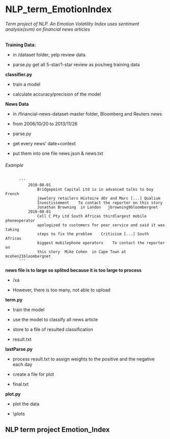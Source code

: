 # NLP_term_EmotionIndex

###### Term project of NLP. An Emotion Volatility Index uses sentiment analysis(svm) on financial news articles

**Training Data:**

- in /dataset folder, yelp review data. 

- parse.py get all 5-star/1-star review as pos/neg training data


**classifier.py**

- train a model

- calculate accuracy/precision of the model
	
**News Data**

- in /financial-news-dataset-master folder, Bloomberg and Reuters news

- from 2006/10/20 to 2013/11/26

- parse.py 

- get every news' date+context

- put them into one file news.json & news.txt

###### Example
		  '''
			  2010-08-01
				  Bridgepoint Capital Ltd is in advanced talks to buy French 
				  jewelery retailers Histoire dOr and Marc [...] Qualium 
				  Investissement    To contact the reporter on this story  
				  Jonathan Browning  in London   jbrowning9bloombergnet                                         
			  2010-08-01
				  Cell C Pty Ltd South Africas thirdlargest mobile phoneoperator 
				  apologized to customers for poor service and said it was taking 
				  steps to fix the problem    Criticism [...] South Africas 
				  biggest mobilephone operators    To contact the reporter on 
				  this story  Mike Cohen  in Cape Town at   mcohen21bloombergnet
		  '''
		

**news file is to large so splited because it is too large to process**

- /xa

- However, there is too many, not able to upload


**term.py**

- train the model

- use the model to classify all news article

- store to a file of resulted classification

- result.txt



**lastParse.py**

- process result.txt to assign weights to the positive and the negative each day

- create a file for plot

- final.txt



**plot.py**

- plot the data

- \plots



## NLP term project Emotion_Index
